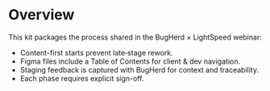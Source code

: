 # Overview
This kit packages the process shared in the BugHerd × LightSpeed webinar:
- Content-first starts prevent late‑stage rework.
- Figma files include a Table of Contents for client & dev navigation.
- Staging feedback is captured with BugHerd for context and traceability.
- Each phase requires explicit sign-off.
